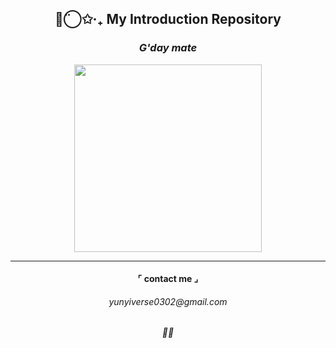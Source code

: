 


<h2 align="center">◡̈⃝✩‧₊ My Introduction Repository </h2>
<h3 align="center"><i>G'day mate</i></h3>

<p align="center">
  <img src="https://i.pinimg.com/1200x/b7/11/bb/b711bb6552b8e85b76c8a27f87148d0e.jpg" width="300">
</p>

---

<h4 align="center"> ⌜ contact me ⌟<h4>

<h6 align="center">yunyiverse0302@gmail.com<h6>

<h6 align="center">🧬🔬<h6>




